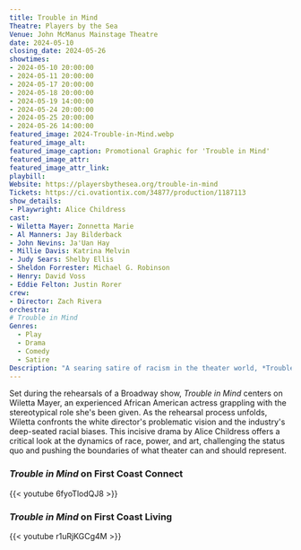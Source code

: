 ```yaml
---
title: Trouble in Mind
Theatre: Players by the Sea
Venue: John McManus Mainstage Theatre
date: 2024-05-10
closing_date: 2024-05-26
showtimes:
- 2024-05-10 20:00:00
- 2024-05-11 20:00:00
- 2024-05-17 20:00:00
- 2024-05-18 20:00:00
- 2024-05-19 14:00:00
- 2024-05-24 20:00:00
- 2024-05-25 20:00:00
- 2024-05-26 14:00:00
featured_image: 2024-Trouble-in-Mind.webp
featured_image_alt: 
featured_image_caption: Promotional Graphic for 'Trouble in Mind'
featured_image_attr: 
featured_image_attr_link: 
playbill:
Website: https://playersbythesea.org/trouble-in-mind
Tickets: https://ci.ovationtix.com/34877/production/1187113
show_details: 
- Playwright: Alice Childress
cast:
- Wiletta Mayer: Zonnetta Marie
- Al Manners: Jay Bilderback
- John Nevins: Ja'Uan Hay
- Millie Davis: Katrina Melvin
- Judy Sears: Shelby Ellis
- Sheldon Forrester: Michael G. Robinson
- Henry: David Voss
- Eddie Felton: Justin Rorer
crew:
- Director: Zach Rivera
orchestra:
# Trouble in Mind
Genres:
  - Play
  - Drama
  - Comedy
  - Satire
Description: "A searing satire of racism in the theater world, *Trouble in Mind* follows a talented African American actress through the rehearsals of a major Broadway production that exposes harsh truths both onstage and off."
---
```

Set during the rehearsals of a Broadway show, *Trouble in Mind* centers on Wiletta Mayer, an experienced African American actress grappling with the stereotypical role she's been given. As the rehearsal process unfolds, Wiletta confronts the white director's problematic vision and the industry's deep-seated racial biases. This incisive drama by Alice Childress offers a critical look at the dynamics of race, power, and art, challenging the status quo and pushing the boundaries of what theater can and should represent.

### *Trouble in Mind* on First Coast Connect
{{< youtube 6fyoTlodQJ8 >}}

### *Trouble in Mind* on First Coast Living
{{< youtube r1uRjKGCg4M >}}
